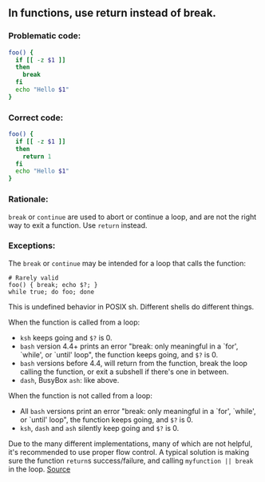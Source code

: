 ## In functions, use return instead of break.

### Problematic code:

```sh
foo() {
  if [[ -z $1 ]]
  then
    break
  fi
  echo "Hello $1"
}
```

### Correct code:

```sh
foo() {
  if [[ -z $1 ]]
  then
    return 1
  fi
  echo "Hello $1"
}
```
### Rationale:

`break` or `continue` are used to abort or continue a loop, and are not the right way to exit a function. Use `return` instead.

### Exceptions:

The `break` or `continue` may be intended for a loop that calls the function:

```
# Rarely valid
foo() { break; echo $?; }
while true; do foo; done
```

This is undefined behavior in POSIX sh. Different shells do different things.

When the function is called from a loop:

* `ksh` keeps going and `$?` is 0.
* `bash` version 4.4+ prints an error "break: only meaningful in a \`for', \`while', or \`until' loop", the function keeps going, and `$?` is 0. 
* `bash` versions before 4.4, will return from the function, break the loop calling the function, or exit a subshell if there's one in between.
* `dash`, BusyBox `ash`: like above.

When the function is not called from a loop:

* All `bash` versions print an error "break: only meaningful in a \`for', \`while', or \`until' loop", the function keeps going, and `$?` is 0. 
* `ksh`, `dash` and `ash` silently keep going and `$?` is 0.

Due to the many different implementations, many of which are not helpful, it's recommended to use proper flow control. A typical solution is making sure the function `return`s success/failure, and calling `myfunction || break` in the loop.
[Source](https://github.com/koalaman/shellcheck/wiki/SC2104)

